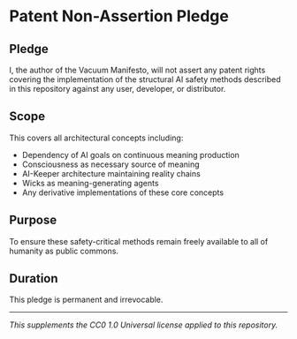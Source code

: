 # Patent Non-Assertion Pledge

## Pledge

I, the author of the Vacuum Manifesto, will not assert any patent rights covering the implementation of the structural AI safety methods described in this repository against any user, developer, or distributor.

## Scope

This covers all architectural concepts including:

- Dependency of AI goals on continuous meaning production
- Consciousness as necessary source of meaning
- AI-Keeper architecture maintaining reality chains  
- Wicks as meaning-generating agents
- Any derivative implementations of these core concepts

## Purpose

To ensure these safety-critical methods remain freely available to all of humanity as public commons.

## Duration

This pledge is permanent and irrevocable.

---

*This supplements the CC0 1.0 Universal license applied to this repository.*
